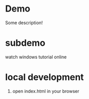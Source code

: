 # Demo

Some description!

# subdemo

watch windows tutorial online

# local development

1. open index.html in your browser